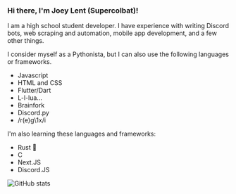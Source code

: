 ### Hi there, I'm Joey Lent (Supercolbat)!

I am a high school student developer. I have experience with writing Discord bots, web scraping and automation, mobile app development, and a few other things.

I consider myself as a Pythonista, but I can also use the following languages or frameworks.

- Javascript
- HTML and CSS
- Flutter/Dart
- L-l-lua...
- Brainfork
- Discord.py
- /r(e)g\1x/i

I'm also learning these languages and frameworks:

- Rust :crab:
- C
- Next.JS
- Discord.JS

![GitHub stats](https://github-readme-stats.vercel.app/api?username=Supercolbat&show_icons=true&theme=radical)
